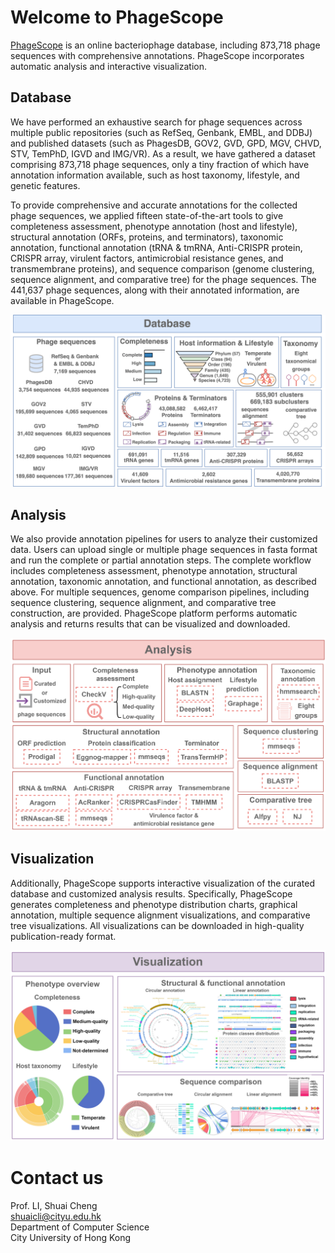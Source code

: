 # Welcome to PhageScope

[PhageScope](https://phagescope.deepomics.org/) is an online bacteriophage database, including 873,718 phage sequences with comprehensive annotations. PhageScope incorporates automatic analysis and interactive visualization.

## Database
We have performed an exhaustive search for phage sequences across multiple public repositories (such as RefSeq, Genbank, EMBL, and DDBJ) and published datasets (such as PhagesDB, GOV2, GVD, GPD, MGV, CHVD, STV, TemPhD, IGVD and IMG/VR). As a result, we have gathered a dataset comprising 873,718 phage sequences, only a tiny fraction of which have annotation information available, such as host taxonomy, lifestyle, and genetic features.

To provide comprehensive and accurate annotations for the collected phage sequences, we applied fifteen state-of-the-art tools to give completeness assessment, phenotype annotation (host and lifestyle), structural annotation (ORFs, proteins, and terminators), taxonomic annotation, functional annotation (tRNA & tmRNA, Anti-CRISPR protein, CRISPR array, virulent factors, antimicrobial resistance genes, and transmembrane proteins), and sequence comparison (genome clustering, sequence alignment, and comparative tree) for the phage sequences. The 441,637 phage sequences, along with their annotated information, are available in PhageScope. 

![image](https://github.com/deepomicslab/PhageScope/blob/main/Figures/database.png)


## Analysis
We also provide annotation pipelines for users to analyze their customized data. Users can upload single or multiple phage sequences in fasta format and run the complete or partial annotation steps. The complete workflow includes completeness assessment, phenotype annotation, structural annotation, taxonomic annotation, and functional annotation, as described above. For multiple sequences, genome comparison pipelines, including sequence clustering, sequence alignment, and comparative tree construction, are provided. PhageScope platform performs automatic analysis and returns results that can be visualized and downloaded.  

![image](https://github.com/deepomicslab/PhageScope/blob/main/Figures/analysis.png)


## Visualization
Additionally, PhageScope supports interactive visualization of the curated database and customized analysis results. Specifically, PhageScope generates completeness and phenotype distribution charts, graphical annotation, multiple sequence alignment visualizations, and comparative tree visualizations. All visualizations can be downloaded in high-quality publication-ready format.  

![image](https://github.com/deepomicslab/PhageScope/blob/main/Figures/visualization.png)


# Contact us
Prof. LI, Shuai Cheng  
shuaicli@cityu.edu.hk  
Department of Computer Science  
City University of Hong Kong  

